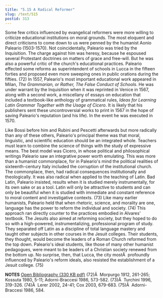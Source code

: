 ```yaml
---
title: "5.15 A Radical Reformer"
slug: /text/515
postid: 313
---
```

Some few critics influenced by evangelical reformers were more willing to criticize educational institutions on moral grounds. The most eloquent and direct criticisms to come down to us were penned by the humanist Aonio Paleario (1503-1570). Not coincidentally, Paleario was tried by the Inquisition. The charge against him was heresy, because he espoused several Protestant doctrines on matters of grace and free-will. But he was also a powerful critic of the church's educational practices. Paleario effected some reforms as superintendent of schools in Lucca in the fifteen forties and proposed even more sweeping ones in public orations during the fifties. (72) In 1557, Paleario's most important educational work appeared in Milan, <em>The Grammarian, or Rather, The False Conduct of Schools</em>. He was under warrant by the Inquisition when it was reprinted in Venice in 1567, along with a second work, a miscellany of essays on education that included a textbook-like anthology of grammatical rules, <em>Ideas for Learning Latin Grammar Together with the Usage of Cicero</em>. It is likely that his publishers sent these uncontroversial works to print in 1567 in the hope of saving Paleario's reputation (and his life). In the event he was executed in 1570.

Like Bossi before him and Rubini and Pescetti afterwards but more radically than any of these others, Paleario's principal theme was that moral, linguistic, and scientific education should be an integrated whole. Teachers must learn to combine the science of things with the study of expressive means. The best model was Cicero, in whose political and philosophical writings Paleario saw an integrative power worth emulating. This was more than a humanist commonplace, for in Paleario's mind the political realities of sixteenth-century Italy included the corruption of the institutional church. The commonplace, then, had radical consequences institutionally and theologically. It was also radical when applied to the teaching of Latin. Bad Latin, Paleario insisted, results when it is studied merely instrumentally, for its own sake or as a tool. Latin will only be attractive to students and can only be beautiful when it is studied with immediate and constant reference to moral content and investigative contexts. (73) Like many earlier humanists, Paleario held that when rhetoric, science, and morality are one, language has the power to reform the individual and society. (74) This approach ran directly counter to the practices embodied in Alvares' textbook. The Jesuits also aimed at reforming society, but they hoped to do so with a high-powered, instrumentalizing, professional program of study. They separated off Latin as a discipline of total language mastery and taught other subjects in other courses in the Jesuit colleges. Their students, they thought, would become the leaders of a Roman Church reformed from the top down. Paleario's ideal students, like those of many other humanist pedagogues, were meant to be leaders of a Christian society renewed from the bottom up. No surprise, then, that Lucca, the city mostÂ  profoundly influenced by Paleario's reform ideals, also resisted the establishment of a Jesuit college. (75)

<strong>NOTES</strong>
<a href="http://www.humanismforsale.org/bibliography.pdf" target="new">Open Bibliography (330 KB pdf)</a>
(72)Â  Morpurgo 1912, 261-265; Kossuta 1980, 5-11; Adorni-Braccesi 1986, 573-582.
(73)Â  Turchini 1996, 319-326.
(74)Â  Lerer 2002, 24-41; Cox 2003, 679-683.
(75)Â  Adorni-Braccesi 1986, 584.
